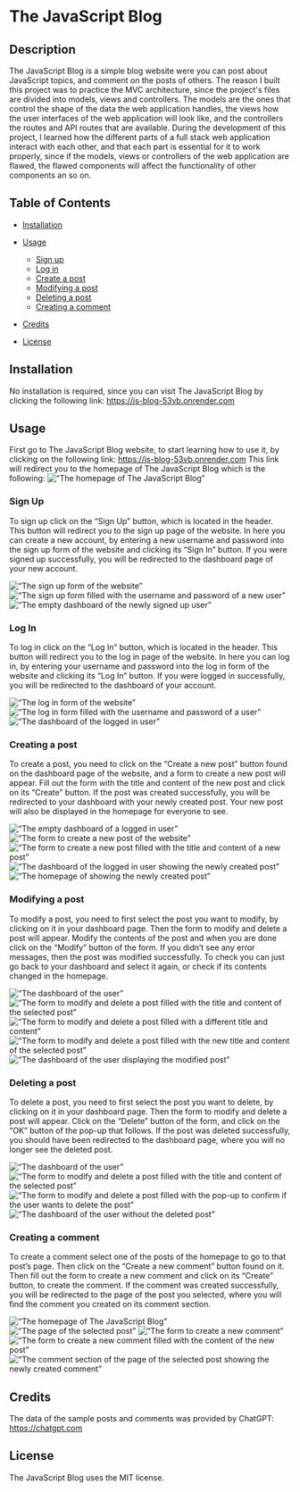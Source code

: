 # The JavaScript Blog

## Description

The JavaScript Blog is a simple blog website were you can post about JavaScript topics, and comment on the posts of others. The reason I built this project was to practice the MVC architecture, since the project's files are divided into models, views and controllers. The models are the ones that control the shape of the data the web application handles, the views how the user interfaces of the web application will look like, and the controllers the routes and API routes that are available. During the development of this project, I learned how the different parts of a full stack web application interact with each other, and that each part is essential for it to work properly, since if the models, views or controllers of the web application are flawed, the flawed components will affect the functionality of other components an so on.

## Table of Contents

- [Installation](#installation)
- [Usage](#usage)

  - [Sign up](#sign-up)
  - [Log in](#log-in)
  - [Create a post](#creating-a-post)
  - [Modifying a post](#modifying-a-post)
  - [Deleting a post](#deleting-a-post)
  - [Creating a comment](#creating-a-comment)

- [Credits](#credits)
- [License](#license)

## Installation

No installation is required, since you can visit The JavaScript Blog by clicking the following link: https://js-blog-53vb.onrender.com

## Usage

First go to The JavaScript Blog website, to start learning how to use it, by clicking on the following link: https://js-blog-53vb.onrender.com
This link will redirect you to the homepage of The JavaScript Blog which is the following:
![“The homepage of The JavaScript Blog”](./images/Homepage.png)

### Sign Up

To sign up click on the “Sign Up” button, which is located in the header. This button will redirect you to the sign up page of the website. In here you can create a new account, by entering a new username and password into the sign up form of the website and clicking its “Sign In” button. If you were signed up successfully, you will be redirected to the dashboard page of your new account.

![“The sign up form of the website”](./images/SignUpForm.png)
![“The sign up form filled with the username and password of a new user”](./images/FilledSignUpForm.png)
![“The empty dashboard of the newly signed up user”](./images/EmptyDashboard.png)

### Log In

To log in click on the “Log In” button, which is located in the header. This button will redirect you to the log in page of the website. In here you can log in, by entering your username and password into the log in form of the website and clicking its “Log In” button. If you were logged in successfully, you will be redirected to the dashboard of your account.

![“The log in form of the website”](./images/LogInForm.png)
![“The log in form filled with the username and password of a user”](./images/FilledLogInForm.png)
![“The dashboard of the logged in user”](./images/DashboardOfLoggedInUser.png)

### Creating a post

To create a post, you need to click on the “Create a new post” button found on the dashboard page of the website, and a form to create a new post will appear. Fill out the form with the title and content of the new post and click on its “Create” button. If the post was created successfully, you will be redirected to your dashboard with your newly created post. Your new post will also be displayed in the homepage for everyone to see.

![“The empty dashboard of a logged in user”](./images/EmptyDashboard.png)
![“The form to create a new post of the website”](./images/NewPostForm.png)
![“The form to create a new post filled with the title and content of a new post”](./images/FilledNewPostForm.png)
![“The dashboard of the logged in user showing the newly created post”](./images/DashboardWithNewPost.png)
![“The homepage of showing the newly created post”](./images/HomepageWithNewPost.png)

### Modifying a post

To modify a post, you need to first select the post you want to modify, by clicking on it in your dashboard page. Then the form to modify and delete a post will appear. Modify the contents of the post and when you are done click on the “Modify” button of the form. If you didn’t see any error messages, then the post was modified successfully. To check you can just go back to your dashboard and select it again, or check if its contents changed in the homepage.

![“The dashboard of the user”](./images/DashboardWithNewPost.png)
![“The form to modify and delete a post filled with the title and content of the selected post”](./images/ModifyPostFormWithOldData.png)
![“The form to modify and delete a post filled with a different title and content”](./images/ModifyPostFormWithNewData.png)
![“The form to modify and delete a post filled with the new title and content of the selected post”](./images/ModifyPostFormRefreshed.png)
![“The dashboard of the user displaying the modified post”](./images/DashboardModifyRefreshed.png)

### Deleting a post

To delete a post, you need to first select the post you want to delete, by clicking on it in your dashboard page. Then the form to modify and delete a post will appear. Click on the “Delete” button of the form, and click on the “OK” button of the pop-up that follows. If the post was deleted successfully, you should have been redirected to the dashboard page, where you will no longer see the deleted post.

![“The dashboard of the user”](./images/DashboardModifyRefreshed.png)
![“The form to modify and delete a post filled with the title and content of the selected post”](./images//ModifyPostFormRefreshed.png)
![“The form to modify and delete a post filled with the pop-up to confirm if the user wants to delete the post”](./images/DeletePostPopUp.png)
![“The dashboard of the user without the deleted post”](./images/EmptyDashboard.png)

### Creating a comment

To create a comment select one of the posts of the homepage to go to that post’s page. Then click on the “Create a new comment” button found on it. Then fill out the form to create a new comment and click on its “Create” button, to create the comment. If the comment was created successfully, you will be redirected to the page of the post you selected, where you will find the comment you created on its comment section.

![“The homepage of The JavaScript Blog”](./images/Homepage.png)
![“The page of the selected post”](./images/SelectedPostPage.png)
![“The form to create a new comment”](./images/NewCommentForm.png)
![“The form to create a new comment filled with the content of the new post”](./images/FilledNewCommentForm.png)
![“The comment section of the page of the selected post showing the newly created comment”](./images/SelectedPostPageWithNewComment.png)

## Credits

The data of the sample posts and comments was provided by ChatGPT: https://chatgpt.com

## License

The JavaScript Blog uses the MIT license.
